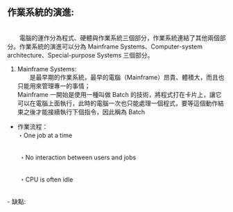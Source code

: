 ## 作業系統的演進:
 <br>&emsp;&emsp;電腦的運作分為程式、硬體與作業系統三個部分，作業系統連結了其他兩個部分。作業系統的演進可以分為 Mainframe Systems、Computer-system architecture、Special-purpose Systems 三個部分。 <br>

1. Mainframe Systems:
<br>&emsp;&emsp;是最早期的作業系統，最早的電腦（Mainframe）昂貴、體積大，而且也只能用來管理專一的事情；
<br>Mainframe 一開始是使用一種叫做 Batch 的技術，將程式打在卡片上，讓它可以在電腦上面執行，此時的電腦一次也只能處理一個程式，要等這個動作結束之後才能接續執行下個指令，因此稱為 Batch

- 作業流程：
<br>・One job at a time

<br>&emsp;&emsp;・No interaction between users and jobs

<br>&emsp;&emsp;・CPU is often idle

<br>
- 缺點:
<br>&emsp;&emsp;
